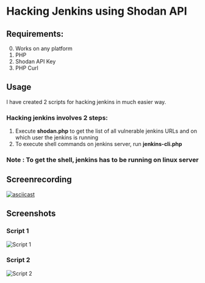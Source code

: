 # Hacking Jenkins using Shodan API

## Requirements:
0. Works on any platform
1. PHP
2. Shodan API Key
3. PHP Curl

## Usage

I have created 2 scripts for hacking jenkins in much easier way.

### Hacking jenkins involves 2 steps:
1. Execute **shodan.php** to get the list of all vulnerable jenkins URLs and on which user the jenkins is running
2. To execute shell commands on jenkins server, run **jenkins-cli.php**

### Note : To get the shell, jenkins has to be running on linux server

## Screenrecording

[![asciicast](https://asciinema.org/a/170411.png)](https://asciinema.org/a/170411)

## Screenshots

### Script 1

![Script 1](https://image.prntscr.com/image/pa_Z62uWQh_5W-k5BV0enQ.png)

### Script 2

![Script 2](https://image.prntscr.com/image/x7FnAGuGQfSSy7Kgp87W1g.png)
